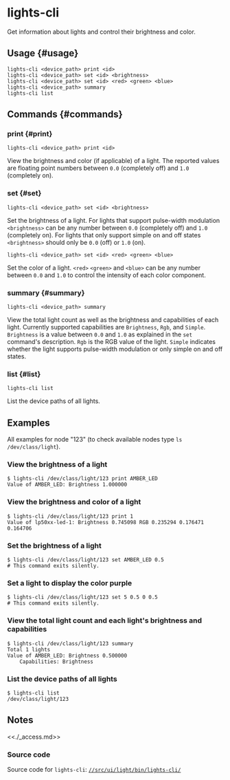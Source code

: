 <!--

// LINT.IfChange

-->

# lights-cli

Get information about lights and control their brightness and color.

## Usage {#usage}

```none
lights-cli <device_path> print <id>
lights-cli <device_path> set <id> <brightness>
lights-cli <device_path> set <id> <red> <green> <blue>
lights-cli <device_path> summary
lights-cli list
```

## Commands {#commands}

### print {#print}

```none
lights-cli <device_path> print <id>
```

View the brightness and color (if applicable) of a light. The reported values
are floating point numbers between `0.0` (completely off) and `1.0` (completely
on).

### set {#set}

```none
lights-cli <device_path> set <id> <brightness>
```

Set the brightness of a light. For lights that support pulse-width modulation
`<brightness>` can be any number between `0.0` (completely off) and `1.0`
(completely on). For lights that only support simple on and off states
`<brightness>` should only be `0.0` (off) or `1.0` (on).

```none
lights-cli <device_path> set <id> <red> <green> <blue>
```

Set the color of a light. `<red>` `<green>` and `<blue>` can be any number
between `0.0` and `1.0` to control the intensity of each color component.

### summary {#summary}

```none
lights-cli <device_path> summary
```

View the total light count as well as the brightness and capabilities of each
light. Currently supported capabilities are `Brightness`, `Rgb`, and `Simple`.
`Brightness` is a value between `0.0` and `1.0` as explained in the `set`
command's description. `Rgb` is the RGB value of the light. `Simple` indicates
whether the light supports pulse-width modulation or only simple on and off
states.

### list {#list}

```none
lights-cli list
```

List the device paths of all lights.

## Examples

All examples for node "123" (to check available nodes type `ls /dev/class/light`).

### View the brightness of a light

```none {:.devsite-disable-click-to-copy}
$ lights-cli /dev/class/light/123 print AMBER_LED
Value of AMBER_LED: Brightness 1.000000
```
### View the brightness and color of a light

```none {:.devsite-disable-click-to-copy}
$ lights-cli /dev/class/light/123 print 1
Value of lp50xx-led-1: Brightness 0.745098 RGB 0.235294 0.176471 0.164706
```

### Set the brightness of a light

```none {:.devsite-disable-click-to-copy}
$ lights-cli /dev/class/light/123 set AMBER_LED 0.5
# This command exits silently.
```

### Set a light to display the color purple

```none {:.devsite-disable-click-to-copy}
$ lights-cli /dev/class/light/123 set 5 0.5 0 0.5
# This command exits silently.
```

### View the total light count and each light's brightness and capabilities

```none {:.devsite-disable-click-to-copy}
$ lights-cli /dev/class/light/123 summary
Total 1 lights
Value of AMBER_LED: Brightness 0.500000
    Capabilities: Brightness
```

### List the device paths of all lights

```none {:.devsite-disable-click-to-copy}
$ lights-cli list
/dev/class/light/123
```

## Notes

<<./_access.md>>

### Source code

Source code for `lights-cli`: [`//src/ui/light/bin/lights-cli/`][src]

[src]: https://cs.opensource.google/fuchsia/fuchsia/+/main:src/ui/light/bin/lights-cli/

<!--

// LINT.ThenChange(//src/ui/light/bin/lights-cli/main.cc)

-->
